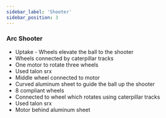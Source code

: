 ```yaml
---
sidebar_label: 'Shooter'
sidebar_position: 3
---
```


### Arc Shooter
- Uptake - Wheels elevate the ball to the shooter
- Wheels connected by caterpillar tracks
- One motor to rotate three wheels
- Used talon srx
- Middle wheel connected to motor
- Curved aluminum sheet to guide the ball up the shooter
- 8 compliant wheels
- Connected to wheel which rotates using caterpillar tracks
- Used talon srx
- Motor behind aluminum sheet
